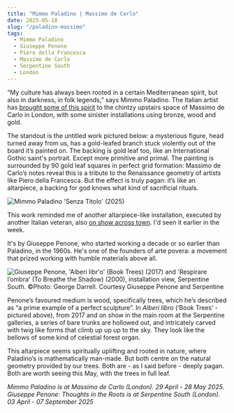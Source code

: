 ```yaml
---
title: "Mimmo Paladino | Massimo de Carlo"
date: 2025-05-18
slug: "/paladino-massimo"
tags:
  - Mimmo Paladino
  - Giuseppe Penone
  - Piero della Francesca
  - Massimo de Carlo
  - Serpentine South
  - London
---
```


“My culture has always been rooted in a certain Mediterranean spirit, but also in darkness, in folk legends,” says Mimmo Paladino. The Italian artist has [brought some of this spirit](https://massimodecarlo.com/exhibitions/mimmo-paladino-3) to the chintzy upstairs space of Massimo de Carlo in London, with some sinister installations using bronze, wood and gold.

The standout is the untitled work pictured below: a mysterious figure, head turned away from us, has a gold-leafed branch stuck violently out of the board it’s painted on. The backing is gold leaf too, like an International Gothic saint's portrait. Except more primitive and primal. The painting is surrounded by 90 gold leaf squares in perfect grid formation: Massimo de Carlo’s notes reveal this is a tribute to the Renaissance geometry of artists like Piero della Francesca. But the effect is truly pagan: it’s like an altarpiece, a backing for god knows what kind of sacrificial rituals.

![Mimmo Paladino 'Senza Titolo' (2025)](/paladino-massimo-1.jpg)

This work reminded me of another altarpiece-like installation, executed by another Italian veteran, also [on show across town](https://www.serpentinegalleries.org/whats-on/giuseppe-penone-thoughts-in-the-roots/). I'd seen it earlier in the week.

It's by Giuseppe Penone, who started working a decade or so earlier than Paladino, in the 1960s. He's one of the founders of arte povera: a movement that prized working with humble materials above all.

![Giuseppe Penone, 'Alberi libr'o' (Book Trees) (2017) and 'Respirare l’ombra' (To Breathe the Shadow) (2000), installation view, Serpentine South. ©Photo: George Darrell. Courtesy Giuseppe Penone and Serpentine](/paladino-massimo-2.jpg)

Penone’s favoured medium is wood, specifically trees, which he’s described as “a prime example of a perfect sculpture”. In _Alberi libro_ (’Book Trees’ - pictured above), from 2017 and on show in the main room at the Serpentine galleries, a series of bare trunks are hollowed out, and intricately carved with twig like forms that climb up up up to the sky. They look like the bellows of some kind of celestial forest organ.

This altarpiece seems spiritually uplifting and rooted in nature, where Paladino’s is mathematically man-made. But both centre on the natural geometry provided by our trees. Both are - as I said before - deeply pagan. Both are worth seeing this May, with the trees in full leaf.

_Mimmo Paladino is at Massimo de Carlo (London). 29 April - 28 May 2025. Giuseppe Penone: Thoughts in the Roots is at Serpentine South (London). 03 April - 07 September 2025_
